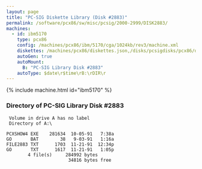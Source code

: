 ```yaml
---
layout: page
title: "PC-SIG Diskette Library (Disk #2883)"
permalink: /software/pcx86/sw/misc/pcsig/2000-2999/DISK2883/
machines:
  - id: ibm5170
    type: pcx86
    config: /machines/pcx86/ibm/5170/cga/1024kb/rev3/machine.xml
    diskettes: /machines/pcx86/diskettes.json,/disks/pcsigdisks/pcx86/diskettes.json
    autoGen: true
    autoMount:
      B: "PC-SIG Library Disk #2883"
    autoType: $date\r$time\rB:\rDIR\r
---
```


{% include machine.html id="ibm5170" %}

### Directory of PC-SIG Library Disk #2883

     Volume in drive A has no label
     Directory of A:\

    PCXSHOW4 EXE    281634  10-05-91   7:38a
    GO       BAT        38   9-03-91   1:16a
    FILE2883 TXT      1703  11-21-91  12:34p
    GO       TXT      1617  11-21-91   1:05p
            4 file(s)     284992 bytes
                           34816 bytes free
